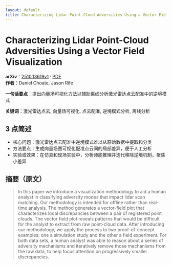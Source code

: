 ```yaml
---
layout: default
title: Characterizing Lidar Point-Cloud Adversities Using a Vector Field Visualization
---
```


# Characterizing Lidar Point-Cloud Adversities Using a Vector Field Visualization
**arXiv**：[2510.13619v1](https://arxiv.org/abs/2510.13619) · [PDF](https://arxiv.org/pdf/2510.13619.pdf)  
**作者**：Daniel Choate, Jason Rife  

**一句话要点**：提出向量场可视化方法以辅助离线分析激光雷达点云配准中的逆境模式

**关键词**：激光雷达点云, 向量场可视化, 点云配准, 逆境模式分析, 离线分析

## 3 点简述
- 核心问题：激光雷达点云配准中逆境模式难以从原始数据中提取和分类
- 方法要点：生成向量场图可视化配准点云间的局部差异，便于人工分析
- 实验或效果：在仿真和现场实验中，分析师能推理并迭代移除逆境机制，聚焦小差异

## 摘要（原文）

> In this paper we introduce a visualization methodology to aid a human analyst
> in classifying adversity modes that impact lidar scan matching. Our methodology
> is intended for offline rather than real-time analysis. The method generates a
> vector-field plot that characterizes local discrepancies between a pair of
> registered point clouds. The vector field plot reveals patterns that would be
> difficult for the analyst to extract from raw point-cloud data. After
> introducing our methodology, we apply the process to two proof-of-concept
> examples: one a simulation study and the other a field experiment. For both
> data sets, a human analyst was able to reason about a series of adversity
> mechanisms and iteratively remove those mechanisms from the raw data, to help
> focus attention on progressively smaller discrepancies.

